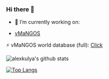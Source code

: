 ### Hi there 👋

- 🔭 I’m currently working on:

- [vMaNGOS](https://github.com/vmangos/core)

⚡ vMaNGOS world database (full): [Click](https://github.com/alexkulya/vm_db)

![alexkulya's github stats](https://github-readme-stats.vercel.app/api?username=alexkulya&show_icons=true&theme=dark&count_private=true&include_all_commits=true&title_color=45cc06&icon_color=45cc06&hide=stars,contribs)

[![Top Langs](https://github-readme-stats.vercel.app/api/top-langs/?username=alexkulya&layout=compact&theme=dark&title_color=45cc06&icon_color=45cc06)](https://github.com/alexkulya)

<!--
**alexkulya/alexkulya** is a ✨ _special_ ✨ repository because its `README.md` (this file) appears on your GitHub profile.

Here are some ideas to get you started:

- 🔭 I’m currently working on ...
- 🌱 I’m currently learning ...
- 👯 I’m looking to collaborate on ...
- 🤔 I’m looking for help with ...
- 💬 Ask me about ...
- 📫 How to reach me: ...
- 😄 Pronouns: ...
- ⚡ Fun fact: ...
-->

